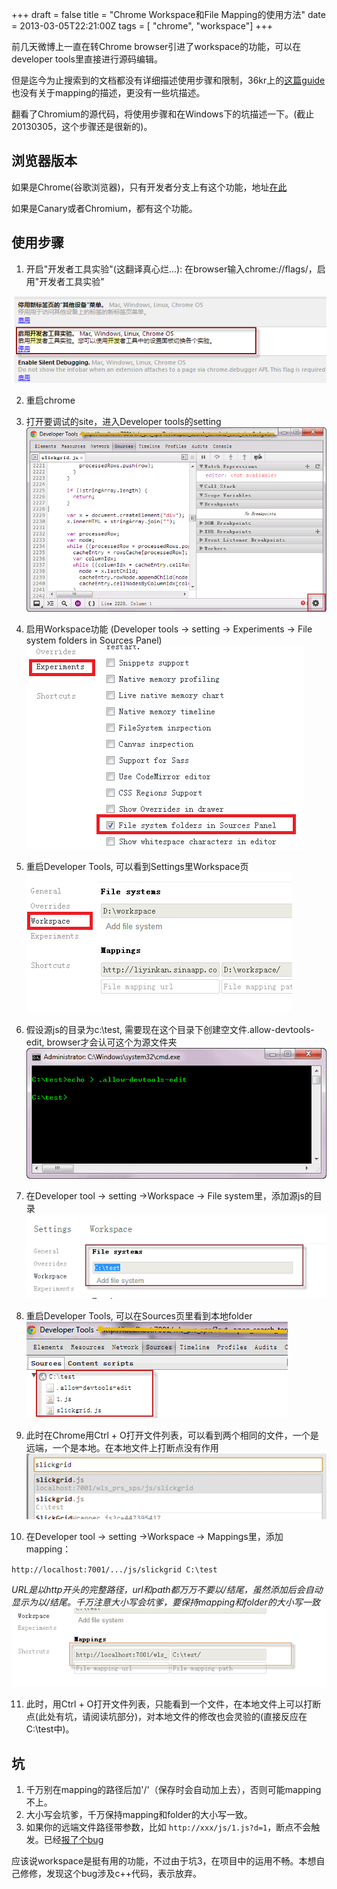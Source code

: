 +++
draft = false
title = "Chrome Workspace和File Mapping的使用方法"
date = 2013-03-05T22:21:00Z
tags = [ "chrome", "workspace"]
+++

前几天微博上一直在转Chrome browser引进了workspace的功能，可以在developer tools里直接进行源码编辑。

但是迄今为止搜索到的文档都没有详细描述使用步骤和限制，36kr上的[这篇guide](http://www.36kr.com/p/201304.html)也没有关于mapping的描述，更没有一些坑描述。

翻看了Chromium的源代码，将使用步骤和在Windows下的坑描述一下。(截止20130305，这个步骤还是很新的)。

浏览器版本
---

如果是Chrome(谷歌浏览器)，只有开发者分支上有这个功能，地址[在此](https://www.google.com/intl/en/chrome/browser/index.html?extra=devchannel#eula)

如果是Canary或者Chromium，都有这个功能。

使用步骤
---

1. 开启"开发者工具实验"(这翻译真心烂...): 在browser输入chrome://flags/，启用"开发者工具实验"

![启用"开发者工具实验"](../../blog-img/2013-03-05-chrome-workspace-1.png "启用'开发者工具实验'")

2. 重启chrome

3. 打开要调试的site，进入Developer tools的setting
![进入Developer tools的setting](../../blog-img/2013-03-05-chrome-workspace-2.png "进入Developer tools的setting")

4. 启用Workspace功能 (Developer tools -> setting -> Experiments -> File system folders in Sources Panel)
![启用Workspace功能](../../blog-img/2013-03-05-chrome-workspace-3.png "启用Workspace功能")

5. 重启Developer Tools, 可以看到Settings里Workspace页
![Settings里Workspace页](../../blog-img/2013-03-05-chrome-workspace-4.png "Settings里Workspace页")

6. 假设源js的目录为c:\test, 需要现在这个目录下创建空文件.allow-devtools-edit, browser才会认可这个为源文件夹
![创建空文件.allow-devtools-edit](../../blog-img/2013-03-05-chrome-workspace-5.png "创建空文件.allow-devtools-edit")

7. 在Developer tool -> setting ->Workspace -> File system里，添加源js的目录
![添加源js的目录](../../blog-img/2013-03-05-chrome-workspace-6.png "添加源js的目录")

8. 重启Developer Tools, 可以在Sources页里看到本地folder
![可以在Sources页里看到本地folder](../../blog-img/2013-03-05-chrome-workspace-7.png "可以在Sources页里看到本地folder")

9. 此时在Chrome用Ctrl + O打开文件列表，可以看到两个相同的文件，一个是远端，一个是本地。在本地文件上打断点没有作用
![Ctrl + O打开文件列表，可以看到两个相同的文件](../../blog-img/2013-03-05-chrome-workspace-8.png "Ctrl + O打开文件列表，可以看到两个相同的文件")

10. 在Developer tool -> setting ->Workspace -> Mappings里，添加mapping：

`http://localhost:7001/.../js/slickgrid C:\test`

*URL是以http开头的完整路径，url和path都万万不要以/结尾，虽然添加后会自动显示为以/结尾。千万注意大小写会坑爹，要保持mapping和folder的大小写一致*
![添加mapping](../../blog-img/2013-03-05-chrome-workspace-9.png "添加mapping")

11. 此时，用Ctrl + O打开文件列表，只能看到一个文件，在本地文件上可以打断点(此处有坑，请阅读坑部分)，对本地文件的修改也会灵验的(直接反应在C:\test中)。

坑
---

1. 千万别在mapping的路径后加'/'（保存时会自动加上去），否则可能mapping不上。
2. 大小写会坑爹，千万保持mapping和folder的大小写一致。
3. 如果你的远端文件路径带参数，比如 `http://xxx/js/1.js?d=1`，断点不会触发。已经[报了个bug](https://code.google.com/p/chromium/issues/detail?id=180202)

应该说workspace是挺有用的功能，不过由于坑3，在项目中的运用不畅。本想自己修修，发现这个bug涉及c++代码，表示放弃。